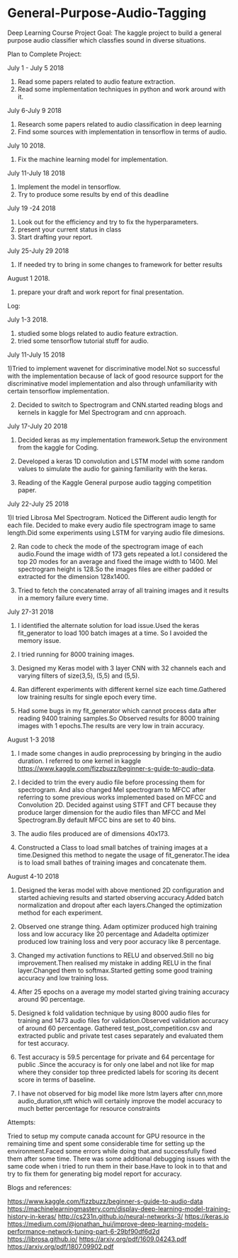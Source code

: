 # General-Purpose-Audio-Tagging
Deep Learning Course Project
Goal:
     The kaggle project to build a general purpose audio classifier which classfies sound in diverse situations.
     
Plan to Complete Project:

July 1 - July 5 2018

1) Read some papers related to audio feature extraction.
2) Read some implementation techniques in python and work around with it.

July 6-July 9 2018

1) Research some papers related to audio classification in deep learning
2) Find some sources with implementation in tensorflow in terms of audio.

July 10 2018.

1) Fix the machine learning model for implementation.

July 11-July 18 2018

1) Implement the model in tensorflow.
2) Try to produce some results by end of this deadline

July 19 -24 2018

1) Look out for the efficiency and try to fix the hyperparameters.
2) present your current status in class
3) Start drafting your report.

July 25-July 29 2018

1) If needed try to bring in some changes to framework for better results

August 1 2018.
1) prepare your draft and work report for final presentation.


Log:

July 1-3 2018.
1) studied some blogs related to audio feature extraction.
2) tried some tensorflow tutorial stuff for audio.


July 11-July 15 2018

1)Tried to implement wavenet for discriminative model.Not so successful with the implementation because of lack of good resource support for the discriminative model implementation and also through unfamiliarity with certain tensorflow implementation.

2) Decided to switch to Spectrogram and CNN.started reading blogs and kernels in kaggle for Mel Spectrogram and cnn approach. 

July 17-July 20 2018

1) Decided keras as my implementation framework.Setup the environment from the kaggle for Coding.

2) Developed a keras 1D convolution and LSTM model with some random values to simulate the audio for gaining familiarity with the keras.

3) Reading of the Kaggle General purpose audio tagging competition paper.

July 22-July 25 2018

1)I tried Librosa Mel Spectrogram. Noticed the Different audio length for each file. Decided to make every audio file spectrogram image to same length.Did some experiments using LSTM for varying audio file dimesions.

2) Ran code to check the mode of the spectrogram image of each audio.Found the image width of 173 gets repeated a lot.I considered the top 20 modes for an average and fixed the image width to 1400. Mel spectrogram height is 128.So the images files are either padded or extracted for the dimension 128x1400. 
       
3) Tried to fetch the concatenated array of all training images and it results in a memory failure every time.

July 27-31 2018

1) I identified the alternate solution for load issue.Used the keras fit_generator to load 100 batch images at a time. So I avoided the memory issue.

2) I tried running for 8000 training images.

3) Designed my Keras model with 3 layer CNN with 32 channels each and varying filters of size(3,5), (5,5) and (5,5).

4) Ran different experiments with different kernel size each time.Gathered low training results for single epoch every time.

5) Had some bugs in my fit_generator which cannot process data after reading 9400 training samples.So Observed results for 8000 training images with 1 epochs.The results are very low in train accuracy.

August 1-3 2018

1)  I made some changes in audio preprocessing by bringing in the audio duration. I referred to one kernel in kaggle https://www.kaggle.com/fizzbuzz/beginner-s-guide-to-audio-data.

2)  I decided to trim the every audio file before processing them for spectrogram. And also changed Mel spectrogram to MFCC after referring to some previous works implemented based on MFCC and Convolution 2D.
Decided against using STFT and CFT because they produce larger dimension for the audio files than MFCC and Mel Spectrogram.By default MFCC bins are set to 40 bins.

3)  The audio files produced are of dimensions 40x173.

4)  Constructed a Class to load small batches of training images at a time.Designed this method to negate the usage of fit_generator.The idea is to load small bathes of training images and concatenate them.

August 4-10 2018

1) Designed the keras model with above mentioned 2D configuration and started achieving results and started observing accuracy.Added batch normalization and dropout after each layers.Changed the optimization method for each experiment.

2) Observed one strange thing. Adam optimizer produced high training loss and low accuracy like 20 percentage and Adadelta optimizer produced low training loss and very poor accuracy like 8 percentage.

3) Changed my activation functions to RELU and observed.Still no big improvement.Then realised my mistake in adding RELU in the final layer.Changed them to softmax.Started getting some good training accuracy and low training loss.

4) After 25 epochs on a average my model started giving training accuracy around 90 percentage.

5) Designed k fold validation technique by using 8000 audio files for training and 1473 audio files for validation.Observed validation accuracy of around 60 percentage.
Gathered test_post_competition.csv and extracted public and private test cases separately and evaluated them for test accuracy.

6) Test accuracy is 59.5 percentage for private and 64 percentage for public .Since the accuracy is for only one label and not like for map where they consider top three predicted labels for scoring its decent score in terms of baseline.

7) I have not observed for big model like more lstm layers after cnn,more audio_duration,stft which will certainly improve the model accuracy to much better percentage for resource constraints 



Attempts:

Tried to setup my compute canada account for GPU resource in the remaining time and spent some considerable time for setting up the environment.Faced some errors while doing that.and successfully fixed them after some time. There was some additional debugging issues with the same code when i tried to run them in their base.Have to look in to that and try to fix them for generating big model report for accuracy.


Blogs and references:

https://www.kaggle.com/fizzbuzz/beginner-s-guide-to-audio-data
https://machinelearningmastery.com/display-deep-learning-model-training-history-in-keras/
http://cs231n.github.io/neural-networks-3/
https://keras.io
https://medium.com/@jonathan_hui/improve-deep-learning-models-performance-network-tuning-part-6-29bf90df6d2d
https://librosa.github.io/
https://arxiv.org/pdf/1609.04243.pdf
https://arxiv.org/pdf/1807.09902.pdf


